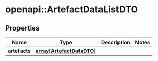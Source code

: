 # openapi::ArtefactDataListDTO

## Properties
Name | Type | Description | Notes
------------ | ------------- | ------------- | -------------
**artefacts** | [**array[ArtefactDataDTO]**](ArtefactDataDTO.md) |  | 


